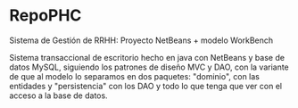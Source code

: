 ﻿# RepoPHC
Sistema de Gestión de RRHH: Proyecto NetBeans + modelo WorkBench

Sistema transaccional de escritorio hecho en java con NetBeans y base de datos MySQL, siguiendo los patrones de diseño MVC y DAO, con la variante de que al modelo lo separamos en dos paquetes: "dominio", con las entidades y "persistencia" con los DAO y todo lo que tenga que ver con el acceso a la base de datos.
